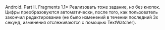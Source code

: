 Android. Part II. Fragments
1.1* Реализовать тоже задание, но без кнопок. Цифры преобразовуются автоматически, после
того, как пользователь закончил редактирование (не было изменений в течении последний 3х
секунд, изменения отслеживаются с помощью TextWatcher).